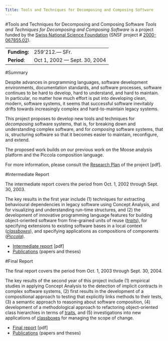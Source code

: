 ```yaml
---
Title: Tools and Techniques for Decomposing and Composing Software
---
```

#Tools and Techniques for Decomposing and Composing Software
*Tools and Techniques for Decomposing and Composing Software* is a project funded by the [Swiss National Science Foundation](http://www.snf.ch/) (SNSF project # [2000-067855.02](http://p3.snf.ch/Project-67855)).

| | |
|---|---|
|<strong>Funding: </strong>|259'212.&mdash; SFr.
|<strong>Period</strong>:|Oct 1, 2002 &mdash; Sept. 30, 2004
 
#Summary


Despite advances in programming languages, software development environments, documentation standards, and software processes, software continues to be hard to develop, hard to understand, and hard to maintain. In particular, no matter how much effort is put into developing clean, modern, software systems, it seems that successful software inevitably drifts towards increasingly complex and hard-to-maintain legacy systems.

This project proposes to develop new tools and techniques for *decomposing* software systems, that is, for breaking down and understanding complex software, and for *composing* software systems, that is, structuring software so that it becomes easier to maintain, reconfigure, and extend.

The proposed work builds on our previous work on the Moose analysis platform and the Piccola composition language. 

For more information, please consult the [Research Plan](%assets_url%/download/projectreports/snf02-part2.pdf) of the project [pdf].
 
#Intermediate Report

The intermediate report covers the period from Oct. 1, 2002 through Sept. 30, 2003.

The key results in the first year include (1) techniques for extracting behavioural dependencies in legacy software using Concept Analysis, and for visualizing and understanding run-time structures, and (2) the development of innovative programming language features for building object-oriented software from fine-grained units of reuse (*[traits](%base_url%/research/traits)*), for specifying extensions to existing software bases in a local context (*[classboxes](%base_url%/research/classboxes)*), and specifying applications as compositions of components ([*Piccola*](%base_url%/research/piccola)).
 

- [Intermediate report](%assets_url%/download/projectreports/snf02-intermediate.pdf) [pdf]
- [Publications](%assets_url%/scgbib/?query=snf03&filter=Year) (papers and theses)

#Final Report

The final report covers the period from Oct. 1, 2003 through Sept. 30, 2004.

The key results of the second year of this project include (1) empirical studies in applying Concept Analysis to the detection of implicit contracts in complex software systems, (2) first results in the development of a compositional approach to testing that explicitly links methods to their tests, (3) a semantic approach to reasoning about software composition, (4) development of a methodological approach to refactoring object-oriented class hierarchies in terms of [traits](%base_url%/research/traits), and (5) investigations into new applications of [classboxes](%base_url%/research/classboxes) for managing the scope of change.


- [Final report](%assets_url%/download/projectreports/snf02-final.pdf) [pdf]
- [Publications](%assets_url%/scgbib/?query=snf04&filter=Year) (papers and theses)

